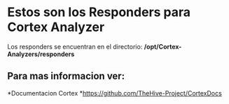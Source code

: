 # Estos son los Responders para Cortex Analyzer 

Los responders se encuentran en el directorio:
**/opt/Cortex-Analyzers/responders**

Para mas informacion ver:
-------------------------
*Documentacion Cortex 
 *https://github.com/TheHive-Project/CortexDocs
